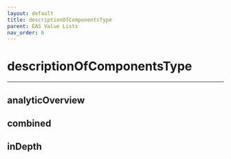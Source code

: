 ```yaml
---
layout: default
title: descriptionOfComponentsType
parent: EAS Value Lists
nav_order: 6
---
```


# descriptionOfComponentsType

---

## analyticOverview

## combined

## inDepth
